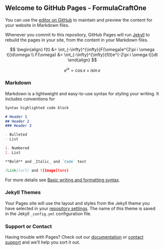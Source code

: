 ## Welcome to GitHub Pages - FormulaCraftOne

You can use the [editor on GitHub](https://github.com/FormulaCraftOne/FormulaCraftOne.github.io/edit/main/index.md) to maintain and preview the content for your website in Markdown files.

Whenever you commit to this repository, GitHub Pages will run [Jekyll](https://jekyllrb.com/) to rebuild the pages in your site, from the content in your Markdown files.

$$ \begin{align}
f(t) &= \int_{-\infty}^{\infty}{F(\omega)e^{2\pi i \omega t}}d\omega \\
F(\omega) &= \int_{-\infty}^{\infty}{f(t)e^{-2\pi i \omega t}}dt
\end{align}
$$

$$ e^{ix} = \operatorname{cos}x + i\operatorname{sin}x $$


### Markdown

Markdown is a lightweight and easy-to-use syntax for styling your writing. It includes conventions for

```markdown
Syntax highlighted code block

# Header 1
## Header 2
### Header 3

- Bulleted
- List

1. Numbered
2. List

**Bold** and _Italic_ and `Code` text

[Link](url) and ![Image](src)
```

For more details see [Basic writing and formatting syntax](https://docs.github.com/en/github/writing-on-github/getting-started-with-writing-and-formatting-on-github/basic-writing-and-formatting-syntax).

### Jekyll Themes

Your Pages site will use the layout and styles from the Jekyll theme you have selected in your [repository settings](https://github.com/FormulaCraftOne/FormulaCraftOne.github.io/settings/pages). The name of this theme is saved in the Jekyll `_config.yml` configuration file.

### Support or Contact

Having trouble with Pages? Check out our [documentation](https://docs.github.com/categories/github-pages-basics/) or [contact support](https://support.github.com/contact) and we’ll help you sort it out.
